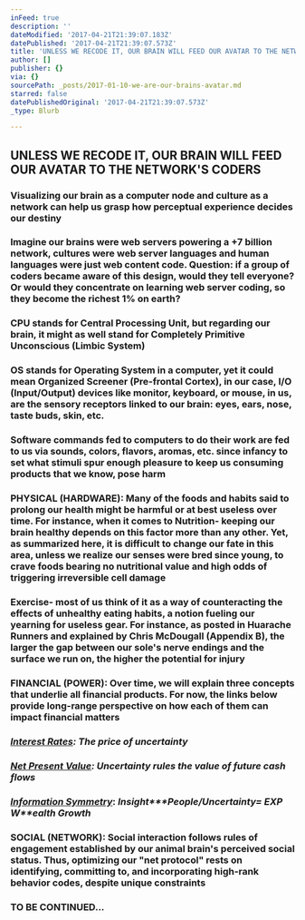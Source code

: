 ```yaml
---
inFeed: true
description: ''
dateModified: '2017-04-21T21:39:07.183Z'
datePublished: '2017-04-21T21:39:07.573Z'
title: 'UNLESS WE RECODE IT, OUR BRAIN WILL FEED OUR AVATAR TO THE NETWORK’S CODERS'
author: []
publisher: {}
via: {}
sourcePath: _posts/2017-01-10-we-are-our-brains-avatar.md
starred: false
datePublishedOriginal: '2017-04-21T21:39:07.573Z'
_type: Blurb

---
```

## **UNLESS WE RECODE IT, OUR BRAIN WILL FEED OUR AVATAR TO THE NETWORK'S CODERS**

### **Visualizing our brain as a computer node and culture as a network can help us grasp how perceptual experience decides our destiny**

### **Imagine our brains were web servers powering a +7 billion network, cultures were web server languages and human languages were just web content code. Question: if a group of coders became aware of this design, would they tell everyone? Or would they concentrate on learning web server coding, so they become the richest 1% on earth?**

### **CPU** stands for Central Processing Unit, but regarding our brain, it might as well stand for Completely Primitive Unconscious (Limbic System)

### **OS** stands for Operating System in a computer, yet it could mean Organized Screener (Pre-frontal Cortex), in our case, I/O (Input/Output) devices like monitor, keyboard, or mouse, in us, are the sensory receptors linked to our brain: eyes, ears, nose, taste buds, skin, etc.

### Software commands fed to computers to do their work are fed to us via sounds, colors, flavors, aromas, etc. since infancy to set what stimuli spur enough pleasure to keep us consuming products that we know, pose harm

### PHYSICAL (HARDWARE): Many of the foods and habits said to prolong our health might be harmful or at best useless over time. For instance, when it comes to Nutrition- keeping our brain healthy depends on this factor more than any other. Yet, as summarized here, it is difficult to change our fate in this area, unless we realize our senses were bred since young, to crave foods bearing no nutritional value and high odds of triggering irreversible cell damage

### Exercise- most of us think of it as a way of counteracting the effects of unhealthy eating habits, a notion fueling our yearning for useless gear. For instance, as posted in Huarache Runners and explained by Chris McDougall (Appendix B), the larger the gap between our sole's nerve endings and the surface we run on, the higher the potential for injury

### FINANCIAL (POWER): Over time, we will explain three concepts that underlie all financial products. For now, the links below provide long-range perspective on how each of them can impact financial matters

### _**[Interest Rates][0]**: The price of uncertainty_

### _**[Net Present Value][1]**: Uncertainty rules the value of future cash flows_

### _**[Information Symmetry][2]**_: _**I**nsight**\*P**eople**/U**ncertainty**= EXP W**ealth **G**rowth_

### SOCIAL (NETWORK): Social interaction follows rules of engagement established by our animal brain's perceived social status. Thus, optimizing our "net protocol" rests on identifying, committing to, and incorporating high-rank behavior codes, despite unique constraints

### TO BE CONTINUED...

[0]: http://sequoian.com/wp-content/uploads/2015/12/The_Fixed-Income_Mother_of_All_Bubbles_E.pdf
[1]: http://sequoian.com/wp-content/uploads/2016/10/The-Discount-Rate-Pyramid-Scheme-2.0.pdf
[2]: http://sequoian.com/wp-content/uploads/2015/12/INCLUSIVE_CAPITALISM_SPRINGS_FROM_INFOR.pdf